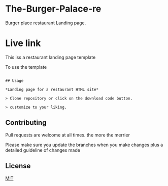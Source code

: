 # The-Burger-Palace-re

Burger place restaurant Landing page.

# Live link

This iss a restaurant landing page template

To use the template
```

## Usage

*Landing page for a restaurant HTML site*

> Clone repository or click on the download code button.

> customize to your liking.
```

## Contributing
Pull requests are welcome at all times. the more the merrier

Please make sure you update the branches when you make changes plus a detailed guideline of changes made

## License
[MIT](https://choosealicense.com/licenses/mit/)